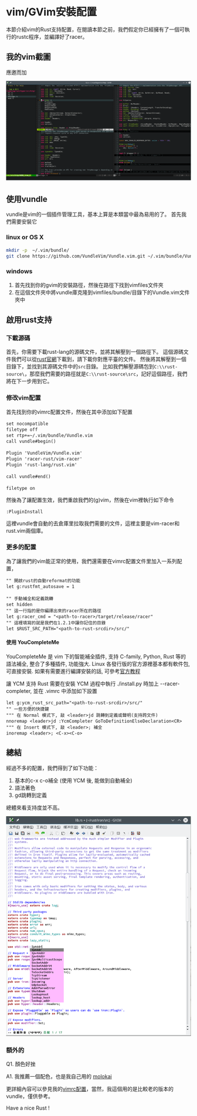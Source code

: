 # vim/GVim安裝配置

本節介紹vim的Rust支持配置，在閱讀本節之前，我們假定你已經擁有了一個可執行的rustc程序，並編譯好了racer。

## 我的vim截圖

應邀而加

![此處應該有截圖](../images/editor-vim-wayslog.png)

## 使用vundle

vundle是vim的一個插件管理工具，基本上算是本類當中最為易用的了。
首先我們需要安裝它

### linux or OS X

```bash
mkdir -p  ~/.vim/bundle/
git clone https://github.com/VundleVim/Vundle.vim.git ~/.vim/bundle/Vundle.vim
```

### windows

1. 首先找到你的gvim的安裝路徑，然後在路徑下找到vimfiles文件夾
2. 在這個文件夾中將vundle庫克隆到vimfiles/bundle/目錄下的Vundle.vim文件夾中

## 啟用rust支持

### 下載源碼

首先，你需要下載rust-lang的源碼文件，並將其解壓到一個路徑下。
這個源碼文件我們可以從[rust官網](https://www.rust-lang.org/downloads.html)下載到，請下載你對應平臺的文件。
然後將其解壓到一個目錄下，並找到其源碼文件中的`src`目錄。
比如我們解壓源碼包到`C:\\rust-source\`，那麼我們需要的路徑就是`C:\\rust-source\src`，記好這個路徑，我們將在下一步用到它。

### 修改vim配置

首先找到你的vimrc配置文件，然後在其中添加如下配置

```vim
set nocompatible
filetype off
set rtp+=~/.vim/bundle/Vundle.vim
call vundle#begin()

Plugin 'VundleVim/Vundle.vim'
Plugin 'racer-rust/vim-racer'
Plugin 'rust-lang/rust.vim'

call vundle#end()

filetype on
```

然後為了讓配置生效，我們重啟我們的(g)vim，然後在vim裡執行如下命令

```
:PluginInstall
```

這裡vundle會自動的去倉庫里拉取我們需要的文件，這裡主要是vim-racer和rust.vim兩個庫。

### 更多的配置

為了讓我們的vim能正常的使用，我們還需要在vimrc配置文件里加入一系列配置，

```vim
"" 開啟rust的自動reformat的功能
let g:rustfmt_autosave = 1

"" 手動補全和定義跳轉
set hidden
"" 這一行指的是你編譯出來的racer所在的路徑
let g:racer_cmd = "<path-to-racer>/target/release/racer"
"" 這裡填寫的就是我們在1.2.1中讓你記住的目錄
let $RUST_SRC_PATH="<path-to-rust-srcdir>/src/"
```

#### 使用 YouCompleteMe

YouCompleteMe 是 vim 下的智能補全插件, 支持 C-family, Python, Rust 等的語法補全, 整合了多種插件, 功能強大. Linux 各發行版的官方源裡基本都有軟件包, 可直接安裝. 如果有需要進行編譯安裝的話, 可參考[官方教程](https://github.com/Valloric/YouCompleteMe#installation)

讓 YCM 支持 Rust 需要在安裝 YCM 過程中執行 ./install.py 時加上 --racer-completer, 並在 .vimrc 中添加如下設置

```
let g:ycm_rust_src_path="<path-to-rust-srcdir>/src/"
"" 一些方便的快捷鍵
""" 在 Normal 模式下, 敲 <leader>jd 跳轉到定義或聲明(支持跨文件)
nnoremap <leader>jd :YcmCompleter GoToDefinitionElseDeclaration<CR>
""" 在 Insert 模式下, 敲 <leader>; 補全
inoremap <leader>; <C-x><C-o>
```

## 總結

經過不多的配置，我們得到了如下功能：

  1. 基本的c-x c-o補全 (使用 YCM 後, 能做到自動補全)
  2. 語法著色
  3. gd跳轉到定義

總體來看支持度並不高。

![此處應該有第二張截圖](../images/editor-vim-welldone.png)

### 額外的
Q1. 顏色好挫

A1. 我推薦一個配色，也是我自己用的 [molokai](https://github.com/tomasr/molokai)

更詳細內容可以參見我的[vimrc配置](https://github.com/wayslog/dotfiles/blob/master/_vimrc)，當然，我這個用的是比較老的版本的vundle，僅供參考。

Have a nice Rust !
